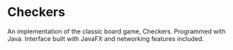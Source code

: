 # Checkers
An implementation of the classic board game, Checkers. Programmed with Java. Interface built with JavaFX and networking features included.
